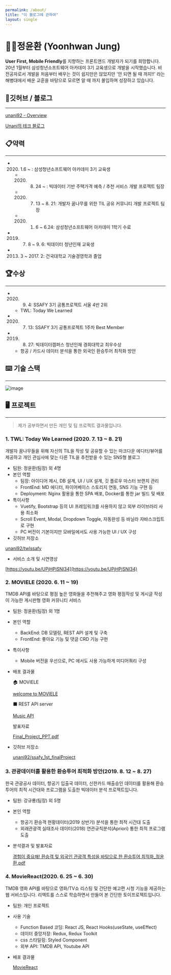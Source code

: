 ```yaml
---
permalink: /about/
title: "이 블로그에 관하여"
layout: single
---
```


# 👨‍🎓정윤환 (Yoonhwan Jung)

**User First, Mobile Friendly**를 지향하는 프론트앤드 개발자가 되기를 희망합니다.
20년 1월부터 삼성청년소프트웨어 아카데미 3기 교육생으로 개발을 시작했습니다.
비전공자로서 개발을 처음부터 배우는 것이 쉽지만은 않았지만 '안 되면 될 때 까지!!' 라는 해병대에서 배운 교훈을 바탕으로 모르면 알 때 까지 몰입하며 성장하고 있습니다. 

## 🔎깃허브 / 블로그

---

[unani92 - Overview](https://github.com/unani92)

[Unani의 테크 블로그](https://unani92.github.io/)

## 📋약력

---

- 2020. 1.6 ~ : 삼성청년소프트웨어 아카데미 3기 교육생

    - 2020. 8. 24 ~ : 빅데이터 기반 주택가격 예측 / 추천 서비스 개발 프로젝트 팀장
    - 2020. 7. 13 ~ 8. 21: 개발자 꿈나무를 위한 TIL 공유 커뮤니티 개발 프로젝트 팀장
    - 2020. 1. 6 ~ 6.24: 삼성청년소프트웨어 아카데미 1학기 수료

- 2019. 7. 8 ~ 9. 6: 빅데이터 청년인재 교육생

- 2013. 3 ~ 2017. 2: 건국대학교 기술경영학과 졸업

## 🏆수상

---

- 2020. 9. 4: SSAFY 3기 공통프로젝트 서울 4반 2위

    - TWL: Today We Learned

- 2020. 7. 13: SSAFY 3기 공통프로젝트 1주차 Best Member

- 2019. 8. 27: 빅데이터캠퍼스 청년인재 경희대학교 최우수상

    - 항공 / 카드사 데이터 분석을 통한 외국인 환승투어 최적화 방안

## ⌨️ 기술 스택

---

![image](https://user-images.githubusercontent.com/53211781/92589310-58344d80-f2d5-11ea-8712-e24641b7e268.png)


## 🖥️ 프로젝트

---

> 제가 공부하면서 만든 개인 및 팀 프로젝트 결과물입니다.

### 1. TWL: Today We Learned (2020. 7. 13 ~ 8. 21)

개발자 꿈나무들을 위해 자신의 TIL을 작성 및 공유할 수 있는 마크다운 에디터/뷰어를 제공하고 개인 관심사에 맞는 다른 TIL을 추천받을 수 있는 SNS형 블로그

- 팀원: 정윤환(팀장) 외 4명
- 본인 역할
  - 팀장: 아이디어 제시, DB 설계, UI / UX 설계, 깃 플로우 마스터 브랜치 관리
  - FrontEnd: MD 에디터, 파이어베이스 스토리지 연동, SNS 기능 구현 등
  - Deployment: Nginx 활용을 통한 SPA 배포, Docker를 통한 jar 빌드 및 배포
- 특이사항
  - Vuetify, Bootstrap 등의 UI 프레임워크를 사용하지 않고 외부 라이브러리 사용 최소화
  - Scroll Event, Modal, Dropdown Toggle, 자동완성 등 바닐라 자바스크립트로 구현
  - PC 버전이 기본이지만 모바일에서도 사용 가능한 UI / UX 구성
- 깃허브 저장소

[unani92/twlssafy](https://github.com/unani92/twlssafy)

- 서비스 소개 및 시연영상

[https://youtu.be/UPjHPjSNI34](https://youtu.be/UPjHPjSNI34)

### 2. MOVIELE (2020. 6. 11 ~ 19)

TMDB API를 바탕으로 평점 높은 영화들을 추천해주고 영화 평점작성 및 게시글 작성이 가능한 게시판형 영화 커뮤니티 서비스

- 팀원: 정윤환(팀장) 외 1명

- 본인 역할

  - BackEnd: DB 모델링, REST API 설계 및 구축
  - FrontEnd: 좋아요 기능 및 댓글 CRD 기능 구현

- 특이사항

  - Mobile 버전을 우선으로, PC 에서도 사용 가능하게 미디어쿼리 구성

- 배포 결과물

  🏠 MOVIELE

  [welcome to MOVIELE](https://zen-liskov-8535a3.netlify.app/)

  ⬛ REST API server

  [Music API](https://finprojectapi.herokuapp.com/swagger/)

  발표자료

  [Final_Project_PPT.pdf](%E1%84%8B%E1%85%B2%E1%84%82%E1%85%A1%E1%84%82%E1%85%B5%E1%84%8B%E1%85%B4%20%E1%84%91%E1%85%A9%E1%84%90%E1%85%B3%E1%84%91%E1%85%A9%E1%86%AF%E1%84%85%E1%85%B5%E1%84%8B%E1%85%A9%209ba56c046167408e8edde41b1d39963e/Final_Project_PPT.pdf)

- 깃허브 저장소

  [unani92/ssafy_1st_finalProject](https://github.com/unani92/ssafy_1st_finalProject)

### 3. 관광데이터를 활용한 환승투어 최적화 방안(2019. 8. 12 ~ 8. 27)

한국 관광공사 데이터, 항공기 입출국 데이터, 신한카드 매출승인 데이터를 활용해 환승투어의 최적 시간대와 프로그램을 도출한 빅데이터 분석 프로젝트입니다.

- 팀원: 강규룡(팀장) 외 5명

- 본인 역할

  - 항공기 환승객 현황데이터(2019 상반기) 분석을 통한 최적 시간대 도출
  - 외래관광객 실태조사 데이터(2018) 연관규칙분석(Apriori) 통한 최적 프로그램 도출

- 분석결과 및 발표자료

  [경험이 중요해! 환승객 및 외국인 관광객 특성을 바탕으로 한 환승투어 최적화_정윤환.pdf](%E1%84%8B%E1%85%B2%E1%84%82%E1%85%A1%E1%84%82%E1%85%B5%E1%84%8B%E1%85%B4%20%E1%84%91%E1%85%A9%E1%84%90%E1%85%B3%E1%84%91%E1%85%A9%E1%86%AF%E1%84%85%E1%85%B5%E1%84%8B%E1%85%A9%209ba56c046167408e8edde41b1d39963e/_!__________.pdf)

### 4. MovieReact(2020. 6. 25 ~ 6. 30)

TMDB 영화 API를 바탕으로 영화/TV쇼 리스팅 및 간단한 예고편 시청 기능을 제공하는 웹 서비스입니다. 리액트를 스스로 학습하면서 만들어 본 간단한 토이프로젝트입니다. 

- 팀원: 개인 프로젝트

- 사용 기술

  - Function Based  코딩: React JS, React Hooks(useState, useEffect)
  - 데이터 중앙저장: Redux, Redux Toolkit
  - css 스타일링: Styled Component
  - 외부 API: TMDB API, Youtube API

- 배포 결과물

  [MovieReact](https://musing-bell-d8954b.netlify.app/)